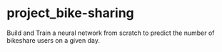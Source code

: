 # project_bike-sharing
Build and Train a neural network from scratch to predict the number of bikeshare users on a given day.

